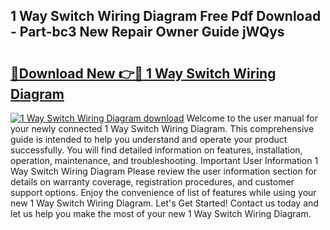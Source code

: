 ## 1 Way Switch Wiring Diagram Free Pdf Download - Part-bc3 New Repair Owner Guide jWQys

# <h2><a href="http://dfkpv8.blite.top/?on=1+Way+Switch+Wiring+Diagram">🔗Download New 👉🔴 1 Way Switch Wiring Diagram</a></h2>

[![1 Way Switch Wiring Diagram download](https://i.imgur.com/lujVjoI.png)](http://dfkpv8.blite.top/?on=1+Way+Switch+Wiring+Diagram)
Welcome to the user manual for your newly connected 1 Way Switch Wiring Diagram. This comprehensive guide is intended to help you understand and operate your product successfully. You will find detailed information on features, installation, operation, maintenance, and troubleshooting. Important User Information 1 Way Switch Wiring Diagram Please review the user information section for details on warranty coverage, registration procedures, and customer support options. Enjoy the convenience of list of features while using your new 1 Way Switch Wiring Diagram. Let's Get Started! Contact us today and let us help you make the most of your new 1 Way Switch Wiring Diagram.
